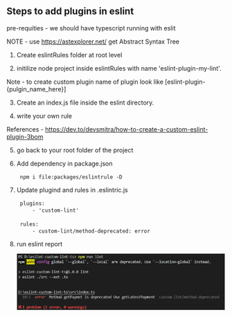 ## Steps to add plugins in eslint

pre-requities - we should have typescript running with eslit 

NOTE - use https://astexplorer.net/ get Abstract Syntax Tree

1. Create eslintRules folder at root level

2. initilize node project inside eslintRules with name 'eslint-plugin-my-lint'. 

Note - to create custom plugin name of plugin look like [eslint-plugin-{pulgin_name_here}]

3. Create an index.js file inside the eslint directory.

4. write your own rule 

References - https://dev.to/devsmitra/how-to-create-a-custom-eslint-plugin-3bom

5. go back to your root folder of the project

6. Add  dependency in package.json 
    
        npm i file:packages/eslintrule -D

7. Update plugind and rules in .eslintric.js

        plugins:
            - 'custom-lint'
        
        rules:
            - custom-lint/method-deprecated: error


8. run eslint report

    ![eslit](./images/eslint.png)